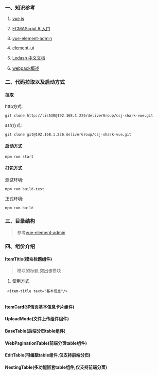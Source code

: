### 一、知识参考

1. [vue.js](https://cn.vuejs.org/)

2. [ECMAScript 6 入门](http://es6.ruanyifeng.com/)

3. [vue-element-admin](https://panjiachen.github.io/vue-element-admin-site/zh/guide/#%E5%8A%9F%E8%83%BD)

4. [element-ui](http://element-cn.eleme.io/#/zh-CN)

5. [Lodash 中文文档 ](https://www.css88.com/doc/lodash/)

6. [webpack概述 ](https://webpack.css88.com/)

### 二、代码拉取以及启动方式


####  拉取


http方式:

```
git clone http://lis530@192.168.1.226/deliverGroup/csj-shark-vue.git

```

ssh方式:

```
git clone git@192.168.1.226:deliverGroup/csj-shark-vue.git

```

####  启动方式

```
npm run start

```

####  打包方式


测试环境:

```
npm run build-test

```

正式环境:

```
npm run build

```

### 三、目录结构

> 参考[vue-element-admin](https://panjiachen.github.io/vue-element-admin-site/zh/guide/#%E5%8A%9F%E8%83%BD)

### 四、组价介绍

####  ItemTitle(模块标题组件)
> 模块的标题,突出该模块

1. 使用方式


```
 <item-title text="基本信息"/>
 
```

####  ItemCard(详情页基本信息卡片组件)

####  UploadMode(文件上传组件组件)

####  BaseTable(后端分页table组件)

####  WebPaginationTable(前端分页table组件)

####  EditTable(可编辑table组件,仅支持前端分页)

####  NestingTable(多功能嵌套table组件,仅支持前端分页)


